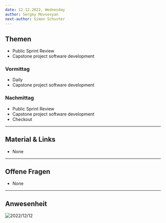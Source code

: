 ```yaml
---
date: 12.12.2022, Wednesday
author: Sergey Movsesyan
next-author: Simon Schuster
---
```


## Themen
- Public Sprint Review
- Capstone project software development

### Vormittag

- Daily
- Capstone project software development

### Nachmittag
- Public Sprint Review
- Capstone project software development
- Checkout

---

## Material & Links

- None

---

## Offene Fragen

- None

---

## Anwesenheit

![2022/12/12](../images/2022-12-07.png)